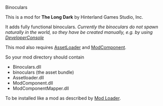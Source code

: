 Binoculars


This is a mod for **The Long Dark** by Hinterland Games Studio, Inc.


It adds fully functional binoculars.
*Currently the binoculars do not spawn naturally in the world, so they have be created manually, e.g. by using [DeveloperConsole](https://github.com/FINDarkside/TLD-Developer-Console)*


This mod also requires [AssetLoader](https://github.com/WulfMarius/AssetLoader) and [ModComponent](https://github.com/WulfMarius/ModComponent).

So your mod directory should contain
- Binoculars.dll
- binoculars (the asset bundle)
- Assetloader.dll
- ModComponent.dll
- ModComponentMapper.dll


To be installed like a mod as described by [Mod Loader](https://github.com/zeobviouslyfakeacc/ModLoaderInstaller).